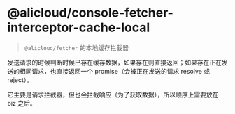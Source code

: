 @alicloud/console-fetcher-interceptor-cache-local
===

> `@alicloud/fetcher` 的本地缓存拦截器

发送请求的时候判断时候已存在缓存数据，如果存在则直接返回；如果存在正在发送的相同请求，也直接返回一个 promise（会被正在发送的请求 resolve 或 reject）。

它主要是请求拦截器，但也会拦截响应（为了获取数据），所以顺序上需要放在 biz 之后。
